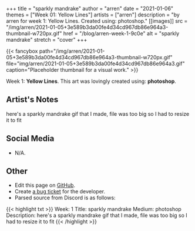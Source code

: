 +++
title =       "sparkly mandrake"
author =      "arren"
date =        "2021-01-06"
themes =      ["Week 01: Yellow Lines"]
artists =     ["arren"]
description = "by arren for week 1: Yellow Lines. Created using: photoshop."
[[images]]
      src = "/img/arren/2021-01-05+3e589b3da00fe4d34cd967db86e964a3-thumbnail-w720px.gif"
      href = "/blog/arren-week-1-9c0e"
      alt = "sparkly mandrake"
      stretch = "cover"
+++


{{< fancybox path="/img/arren/2021-01-05+3e589b3da00fe4d34cd967db86e964a3-thumbnail-w720px.gif" file="img/arren/2021-01-05+3e589b3da00fe4d34cd967db86e964a3.gif" caption="Placeholder thumbnail for a visual work." >}}


Week 1: **Yellow Lines**. This art was lovingly created using: **photoshop**.

## Artist's Notes

here's a sparkly mandrake gif that I made, file was too big so I had to resize it to fit

## Social Media

- N/A.

## Other

- Edit this page on [GitHub](https://github.com/teaminkling/web-refresh/edit/main/content/blog/arren-week-1-9c0e.md).
- Create [a bug ticket](https://github.com/teaminkling/web-refresh/issues/new?assignees=&labels=bug&template=problem-report.md&title=) for the developer.
- Parsed source from Discord is as follows:

{{< highlight txt >}}
Week: 1
Title: sparkly mandrake
Medium: photoshop
Description: here's a sparkly mandrake gif that I made, file was too big so I had to resize it to fit
{{< /highlight >}}